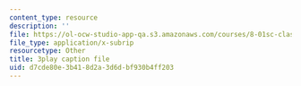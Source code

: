 ```yaml
---
content_type: resource
description: ''
file: https://ol-ocw-studio-app-qa.s3.amazonaws.com/courses/8-01sc-classical-mechanics-fall-2016/d7cde80e3b418d2a3d6dbf930b4ff203_d2POYCmmM8A.srt
file_type: application/x-subrip
resourcetype: Other
title: 3play caption file
uid: d7cde80e-3b41-8d2a-3d6d-bf930b4ff203
---
```


